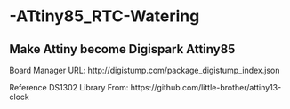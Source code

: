 # -ATtiny85_RTC-Watering
<h2>Make Attiny become Digispark Attiny85</h2>
<p>Board Manager URL: http://digistump.com/package_digistump_index.json</p>
<p>Reference DS1302 Library From: https://github.com/little-brother/attiny13-clock</p>
